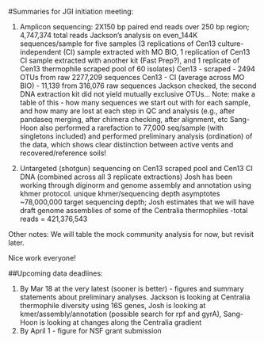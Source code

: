 #Summaries for JGI initiation meeting:

1.  Amplicon sequencing:  2X150 bp paired end reads over 250 bp region; 4,747,374 total reads
Jackson’s analysis on even_144K sequences/sample for five samples (3 replications of Cen13 culture-independent (CI) sample extracted with MO BIO, 1 replication of Cen13 CI sample extracted with another kit (Fast Prep?), and 1 replicate of Cen13 thermophile scraped pool of 60 isolates)
     Cen13 - scraped - 2494 OTUs from raw 2277,209 sequences
     Cen13 - CI (average across MO BIO) - 11,139 from 316,076 raw sequences
     Jackson checked, the second DNA extraction kit did not yield mutually exclusive OTUs...
     Note:  make a table of this - how many sequences we start out with for each sample, and how many are lost at each step in QC and analysis (e.g., after pandaseq merging, after chimera checking, after alignment, etc
     Sang-Hoon also performed a rarefaction to 77,000 seq/sample (with singletons included) and performed preliminary analysis (ordination) of the data, which shows clear distinction between active vents and recovered/reference soils!

2.  Untargeted (shotgun) sequencing on Cen13 scraped pool and Cen13 CI DNA (combined across all 3 replicate extractions)
     Josh has been working through diginorm and genome assembly and annotation using khmer protocol.  unique khmer/sequencing depth asymptotes ~78,000,000  target sequencing depth; Josh estimates that we will have draft genome assemblies of some of the Centralia thermophiles
     -total reads = 421,376,543

Other notes:
We will table the mock community analysis for now, but revisit later.

Nice work everyone!

##Upcoming data deadlines:
1.  By Mar 18 at the very latest (sooner is better) - figures and summary statements about preliminary analyses.  Jackson is looking at Centralia thermophile diversity using 16S genes, Josh is looking at kmer/assembly/annotation (possible search for rpf and gyrA), Sang-Hoon is looking at changes along the Centralia gradient
2.  By April 1 - figure for NSF grant submission



